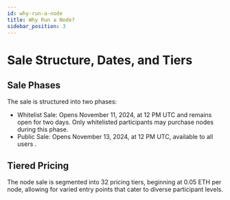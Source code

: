 ```yaml
---
id: why-run-a-node
title: Why Run a Node?
sidebar_position: 3
---
```


# Sale Structure, Dates, and Tiers

## Sale Phases
The sale is structured into two phases:
- Whitelist Sale: Opens November 11, 2024, at 12 PM UTC and remains open for two days. Only whitelisted participants may purchase nodes during this phase.
- Public Sale: Opens November 13, 2024, at 12 PM UTC, available to all users  .

## Tiered Pricing
The node sale is segmented into 32 pricing tiers, beginning at 0.05 ETH per node, allowing for varied entry points that cater to diverse participant levels.

